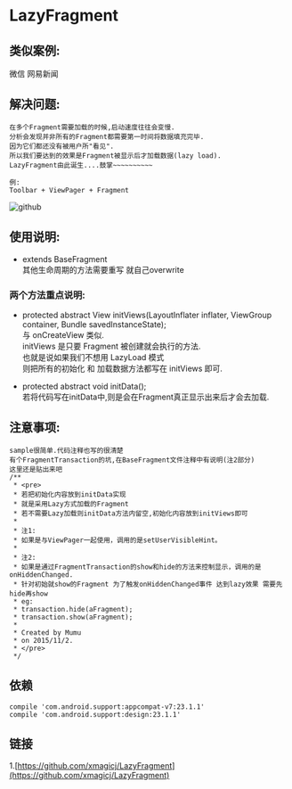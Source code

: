 # LazyFragment
类似案例: 
-----------------------------------
微信
网易新闻

解决问题: 
-----------------------------------
    在多个Fragment需要加载的时候,启动速度往往会变慢.
    分析会发现并非所有的Fragment都需要第一时间将数据填充完毕.
    因为它们都还没有被用户所"看见".
    所以我们要达到的效果是Fragment被显示后才加载数据(lazy load).
    LazyFragment由此诞生....鼓掌~~~~~~~~~~

    例:
    Toolbar + ViewPager + Fragment
![github](https://github.com/xmagicj/LazyFragment/blob/master/demo.gif "demo")  

使用说明: 
-----------------------------------
* extends BaseFragment<br />
    其他生命周期的方法需要重写 就自己overwrite<br />

### 两个方法重点说明:
* protected abstract View initViews(LayoutInflater inflater, ViewGroup container, Bundle savedInstanceState);<br />
    与 onCreateView 类似.<br />
    initViews 是只要 Fragment 被创建就会执行的方法.<br />
    也就是说如果我们不想用 LazyLoad 模式<br />
    则把所有的初始化 和 加载数据方法都写在 initViews 即可.

* protected abstract void initData();<br />
    若将代码写在initData中,则是会在Fragment真正显示出来后才会去加载.

注意事项:
-----------------------------------
    sample很简单.代码注释也写的很清楚
    有个FragmentTransaction的坑,在BaseFragment文件注释中有说明(注2部分)
    这里还是贴出来吧
    /**
     * <pre>
     * 若把初始化内容放到initData实现
     * 就是采用Lazy方式加载的Fragment
     * 若不需要Lazy加载则initData方法内留空,初始化内容放到initViews即可
     *
     * 注1:
     * 如果是与ViewPager一起使用，调用的是setUserVisibleHint。
     *
     * 注2:
     * 如果是通过FragmentTransaction的show和hide的方法来控制显示，调用的是onHiddenChanged.
     * 针对初始就show的Fragment 为了触发onHiddenChanged事件 达到lazy效果 需要先hide再show
     * eg:
     * transaction.hide(aFragment);
     * transaction.show(aFragment);
     *
     * Created by Mumu
     * on 2015/11/2.
     * </pre>
     */

依赖
-----------------------------------
    compile 'com.android.support:appcompat-v7:23.1.1'
    compile 'com.android.support:design:23.1.1'

链接
-----------------------------------
1.[https://github.com/xmagicj/LazyFragment](https://github.com/xmagicj/LazyFragment)<br />
